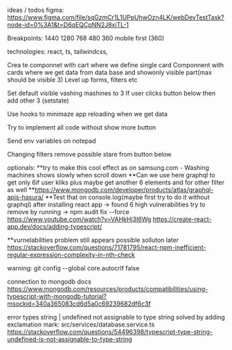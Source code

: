 ideas / todos
figma:
https://www.figma.com/file/sqGzmCr1L1UPpUhwOzn4LK/webDevTestTask?node-id=0%3A1&t=D6qEQCpNN2J8xiTL-1

Breakpoints:
1440
1280
768
480
360
mobile first (360)

technologies: react, ts, tailwindcss,

Crea
te componnet with cart where we define single card
Componnent with cards where we get data from data base and showonly visible part(max should be visible 3)
Level up forms, filters etc

Set default visible vashing mashines to 3
If user clicks button below then add other 3 (setstate)

Use hooks to minimaze app reloading when we get data

Try to implement all code without show more button

Send env variables on notepad

Changing filters remove possible stare from button below

optionals:
**try to make this cool effect as on samsung.com - Washing machines shows slowly when scroll down
**Can we use here graphql to get only 6if user kliks plus maybe get another 6 elements and for other filter as well
**https://www.mongodb.com/developer/products/atlas/graphql-apis-hasura/
**Test that on console.log(maybe first try to do it without graphql)
after installing react app -> found 6 high vulnerabilities
try to remove by running -> npm audit fix --force
https://www.youtube.com/watch?v=VAHkHj3I6Wg
https://create-react-app.dev/docs/adding-typescript/

\*\*vurnelabilities problem still appears possible solluton later
https://stackoverflow.com/questions/71781795/react-npm-inefficient-regular-expression-complexity-in-nth-check

warning: git config --global core.autocrlf false

connection to mongodb docs
https://www.mongodb.com/resources/products/compatibilities/using-typescript-with-mongodb-tutorial?msockid=340a365083cd6d5a0c69239682df6c3f

error types string | undefined not assignable to type string solved by adding exclamation mark:
src/services/database.service.ts
https://stackoverflow.com/questions/54496398/typescript-type-string-undefined-is-not-assignable-to-type-string
